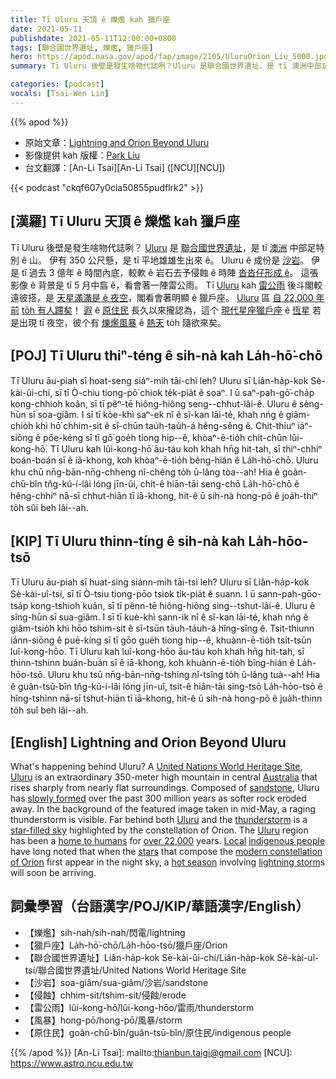 ```yaml
---
title: Tī Uluru 天頂 ê 爍爁 kah 獵戶座
date: 2021-05-11
publishdate: 2021-05-11T12:00:00+0800
tags: [聯合國世界遺址, 爍爁, 獵戶座]
hero: https://apod.nasa.gov/apod/fap/image/2105/UluruOrion_Liu_5000.jpg
summary: Tī Uluru 後壁是發生啥物代誌咧？Uluru 是聯合國世界遺址，是 tī 澳洲中部足特別 ê 山。

categories: [podcast]
vocals: [Tsai-Wen Lin]
---
```


{{% apod %}}

- 原始文章：[Lightning and Orion Beyond Uluru](https://apod.nasa.gov/apod/ap210511.html)
- 影像提供 kah 版權：[Park Liu](mailto:parkliuau@gmail.com)
- 台文翻譯：[An-Li Tsai][An-Li Tsai] ([NCU][NCU])

{{< podcast "ckqf607y0cia50855pudflrk2" >}}

## [漢羅] Tī Uluru 天頂 ê 爍爁 kah 獵戶座

Tī Uluru 後壁是發生啥物代誌咧？
[Uluru][Uluru 1] 是 [聯合國世界遺址][United Nations World Heritage Site]，是 tī [澳洲][Australia] 中部足特別 ê 山。
伊有 350 公尺懸，是 tī 平地雄雄生出來 ê。
Uluru ê 成份是 [沙岩][sandstone]。
伊是 tī 過去 3 億年 ê 時間內底，較軟 ê 岩石去予侵蝕 ê 時陣 [沓沓仔形成 ê][slowly formed]。
這張影像 ê 背景是 tī 5 月中翕 ê，看會著一陣雷公雨。
Tī [Uluru][Uluru 2] kah [雷公雨][thunderstorm] 後斗閣較遠彼搭，是 [天星滿滿是 ê 夜空][star-filled sky]，閣看會著明顯 ê 獵戶座。
[Uluru][Uluru 3] 區 [自 22,000 年前][over 22,000] [to̍h 有人蹛矣][home to humans]！
[遐][Local] ê [原住民][indigenous people] 長久以來攏認為，這个 [現代星座獵戶座][modern constellation of Orion] ê [恆星][stars] 若是出現 tī 夜空，彼个有 [爍爁風暴][lightning storm] ê [熱天][hot season] to̍h 隨欲來矣。



## [POJ] Tī Uluru thiⁿ-téng ê sih-nà kah La̍h-hō͘-chō

Tī Uluru āu-piah sī hoat-seng siáⁿ-mih tāi-chì leh?
Uluru sī Liân-ha̍p-kok Sè-kài-ûi-chí, sī tī Ò-chiu tiong-pō͘ chiok te̍k-pia̍t ê soaⁿ.
I ū saⁿ-pah-gō͘-cha̍p kong-chhioh koân, sī tī pêⁿ-tē hiông-hiông seng--chhut-lâi-ê.
Uluru ê sêng-hūn sī soa-giâm.
I sī tī kòe-khì saⁿ-ek nî ê sî-kan lāi-té, khah nńg ê giâm-chio̍h khì hō͘ chhim-sit ê sî-chūn tau̍h-tau̍h-á hêng-sêng ê.
Chit-thiuⁿ iáⁿ-siōng ê pōe-kéng sī tī gō͘ goe̍h tiong hip--ê, khòaⁿ-ē-tio̍h chi̍t-chūn lûi-kong-hō͘.
Tī Uluru kah lûi-kong-hō͘ āu-táu koh khah hn̄g hit-tah, sī thiⁿ-chhiⁿ boán-boán sī ê iā-khong, koh khòaⁿ-ē-tio̍h bêng-hián ê La̍h-hō͘-chō.
Uluru khu chū nn̄g-bān-nn̄g-chheng nî-chêng to̍h ū-lâng tòa--ah!
Hia ê goân-chū-bîn tn̂g-kú-í-lâi lóng jīn-ûi, chit-ê hiān-tāi seng-chō La̍h-hō͘-chō ê hêng-chhiⁿ nā-sī chhut-hiān tī iā-khong, hit-ê ū sih-nà hong-pō ê joa̍h-thiⁿ to̍h sûi beh lâi--ah.


## [KIP] Tī Uluru thinn-tíng ê sih-nà kah La̍h-hōo-tsō

Tī Uluru āu-piah sī huat-sing siánn-mih tāi-tsì leh?
Uluru sī Liân-ha̍p-kok Sè-kài-uî-tsí, sī tī Ò-tsiu tiong-pōo tsiok ti̍k-pia̍t ê suann.
I ū sann-pah-gōo-tsa̍p kong-tshioh kuân, sī tī pênn-tē hiông-hiông sing--tshut-lâi-ê.
Uluru ê sîng-hūn sī sua-giâm.
I sī tī kuè-khì sann-ik nî ê sî-kan lāi-té, khah nńg ê giâm-tsio̍h khì hōo tshim-sit ê sî-tsūn ta̍uh-ta̍uh-á hîng-sîng ê.
Tsit-thiunn iánn-siōng ê puē-kíng sī tī gōo gue̍h tiong hip--ê, khuànn-ē-tio̍h tsi̍t-tsūn luî-kong-hōo.
Tī Uluru kah luî-kong-hōo āu-táu koh khah hn̄g hit-tah, sī thinn-tshinn buán-buán sī ê iā-khong, koh khuànn-ē-tio̍h bîng-hián ê La̍h-hōo-tsō.
Uluru khu tsū nn̄g-bān-nn̄g-tshing nî-tsîng to̍h ū-lâng tuà--ah!
Hia ê guân-tsū-bîn tn̂g-kú-í-lâi lóng jīn-uî, tsit-ê hiān-tāi sing-tsō La̍h-hōo-tsō ê hîng-tshinn nā-sī tshut-hiān tī iā-khong, hit-ê ū sih-nà hong-pō ê jua̍h-thinn to̍h suî beh lâi--ah.

## [English] Lightning and Orion Beyond Uluru

What's happening behind Uluru? A [United Nations World Heritage Site][United Nations World Heritage Site], [Uluru][Uluru 1] is an extraordinary 350-meter high mountain in central [Australia][Australia] that rises sharply from nearly flat surroundings. Composed of [sandstone][sandstone], Uluru has [slowly formed][slowly formed] over the past 300 million years as softer rock eroded away. In the background of the featured image taken in mid-May, a raging thunderstorm is visible. Far behind both [Uluru][Uluru 2] and the [thunderstorm][thunderstorm] is a [star-filled sky][star-filled sky] highlighted by the constellation of Orion. The [Uluru][Uluru 3] region has been a [home to humans][home to humans] for [over 22,000][over 22,000] years. [Local][Local] [indigenous people][indigenous people] have long noted that when the [stars][stars] that compose the [modern constellation of Orion][modern constellation of Orion] first appear in the night sky, a [hot season][hot season] involving [lightning storm][lightning storm]s will soon be arriving.

## 詞彙學習（台語漢字/POJ/KIP/華語漢字/English）

- 【爍爁】sih-nah/sih-nah/閃電/lightning
- 【獵戶座】La̍h-hō͘-chō/La̍h-hōo-tsō/獵戶座/Orion
- 【聯合國世界遺址】Liân-ha̍p-kok Sè-kài-ûi-chí/Liân-ha̍p-kok Sè-kài-uî-tsí/聯合國世界遺址/United Nations World Heritage Site
- 【沙岩】soa-giâm/sua-giâm/沙岩/sandstone
- 【侵蝕】chhim-sit/tshim-sit/侵蝕/erode
- 【雷公雨】lûi-kong-hō͘/lûi-kong-hōo/雷雨/thunderstorm
- 【風暴】hong-pō/hong-pō/風暴/storm
- 【原住民】goân-chū-bîn/guân-tsū-bîn/原住民/indigenous people


{{% /apod %}}
[An-Li Tsai]: mailto:thianbun.taigi@gmail.com
[NCU]: https://www.astro.ncu.edu.tw

[copyright]: https://apod.nasa.gov/apod/fap/lib/about_apod.html#srapply

[United Nations World Heritage Site]:https://whc.unesco.org/en/list/
[Uluru 1]:https://en.wikipedia.org/wiki/Uluru
[Australia]:https://en.wikipedia.org/wiki/Australia
[sandstone]:https://en.wikipedia.org/wiki/Arkose
[slowly formed]:https://parksaustralia.gov.au/uluru/discover/nature/geology/
[Uluru 2]:https://youtu.be/xUADPqYbnvI
[thunderstorm]:https://www.nasa.gov/vision/earth/environment/30oct_lightning.html
[star-filled sky]:https://apod.nasa.gov/apod/ap191015.html
[Uluru 3]:https://apod.nasa.gov/apod/ap150730.html
[home to humans]:https://ulurutoursaustralia.com.au/blog/the-significance-of-uluru-to-australian-indigenous-culture/
[over 22,000]:https://northernterritory.com/uluru-and-surrounds/destinations/kata-tjuta-the-olgas
[Local]:https://parksaustralia.gov.au/uluru/discover/history/mutitjulu-community/
[indigenous people]:https://www.aihw.gov.au/reports/australias-welfare/profile-of-indigenous-australians
[stars]:https://www.nasa.gov/subject/6892/stars/
[modern constellation of Orion]:https://www.wired.com/2011/03/meet-the-constellations-orion/
[hot season]:https://en.wikipedia.org/wiki/Indigenous_Australian_seasons
[lightning storm]:https://apod.nasa.gov/apod/ap170716.html
